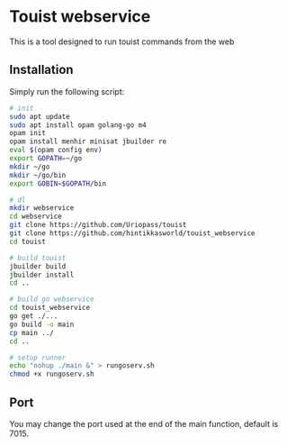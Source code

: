 # Touist webservice

This is a tool designed to run touist commands from the web

## Installation

Simply run the following script:

```bash
# init
sudo apt update
sudo apt install opam golang-go m4
opam init
opam install menhir minisat jbuilder re
eval $(opam config env)
export GOPATH=~/go 
mkdir ~/go
mkdir ~/go/bin
export GOBIN=$GOPATH/bin

# dl
mkdir webservice
cd webservice
git clone https://github.com/Uriopass/touist
git clone https://github.com/hintikkasworld/touist_webservice
cd touist

# build touist
jbuilder build
jbuilder install
cd ..

# build go webservice
cd touist_webservice
go get ./...
go build -o main
cp main ../
cd ..

# setup runner
echo "nohup ./main &" > rungoserv.sh
chmod +x rungoserv.sh
```

## Port

You may change the port used at the end of the main function, default is 7015.
